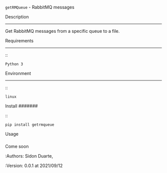 ``getRMQueue`` - RabbitMQ messages


Description
***********

Get RabbitMQ messages from a specific queue to a file.


Requirements
************

::

    Python 3


Environment
***********

::

    linux


Install
#######

::

    pip install getrmqueue


Usage
#####

Come soon

:Authors:
    Sidon Duarte,

:Version: 0.0.1 at 2021/09/12
